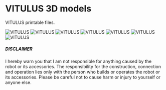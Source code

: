 # VITULUS 3D models
VITULUS printable files. 

![VITULUS]([http://](https://github.com/lacina-dev/VITULUS-3D-models/blob/main/VITULUSmain.png?raw=true))
![VITULUS]([http://](https://github.com/lacina-dev/VITULUS-3D-models/blob/main/VITULUSpbottom.png?raw=true))
![VITULUS]([http://](https://github.com/lacina-dev/VITULUS-3D-models/blob/main/VITULUSside.png?raw=true))
![VITULUS]([http://](https://github.com/lacina-dev/VITULUS-3D-models/blob/main/VITULUSfront.png?raw=true))
![VITULUS]([http://](https://github.com/lacina-dev/VITULUS-3D-models/blob/main/VITULUSback.png?raw=true))
![VITULUS]([http://](https://github.com/lacina-dev/VITULUS-3D-models/blob/main/VITULUSbottom.png?raw=true))
![VITULUS]([http://](https://github.com/lacina-dev/VITULUS-3D-models/blob/main/VITULUStop.png?raw=true))


##### DISCLAIMER
I hereby warn you that I am not responsible for anything caused by the robot or its accessories. The responsibility for the construction, connection and operation lies only with the person who builds or operates the robot or its accessories. Please be careful not to cause harm or injury to yourself or anyone else.
